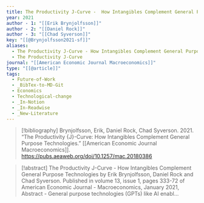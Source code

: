 ```yaml
---
title: The Productivity J-Curve -  How Intangibles Complement General Purpose Technologies
year: 2021
author - 1: "[[Erik Brynjolfsson]]"
author - 2: "[[Daniel Rock]]"
author - 3: "[[Chad Syverson]]"
key: "[[@Brynjolfsson2021-sf]]"
aliases:
  - The Productivity J-Curve - How Intangibles Complement General Purpose Technologies
  - The Productivity J-Curve
journal: "[[American Economic Journal Macroeconomics]]"
type: "[[@article]]"
tags:
  - Future-of-Work
  - _BibTex-to-MD-Git
  - Economics
  - Technological-change
  - _In-Notion
  - _In-Readwise
  - _New-Literature
---
```


> [!bibliography]
> Brynjolfsson, Erik, Daniel Rock, Chad Syverson. 2021. “The Productivity {J}-Curve: How Intangibles Complement General Purpose Technologies.” [[American Economic Journal Macroeconomics]]. https://pubs.aeaweb.org/doi/10.1257/mac.20180386

> [!abstract]
> The Productivity J-Curve -  How Intangibles Complement General Purpose Technologies by Erik Brynjolfsson, Daniel Rock and Chad Syverson. Published in volume 13, issue 1, pages 333-72 of American Economic Journal -  Macroeconomics, January 2021, Abstract -  General purpose technologies (GPTs) like AI enabl...